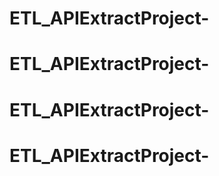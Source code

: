 # ETL_APIExtractProject-
# ETL_APIExtractProject-
# ETL_APIExtractProject-
# ETL_APIExtractProject-
